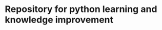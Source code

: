 # Repository for python learning and knowledge improvement

<!-- 
    TUDO em python é um objeto
    - 'funções' de objetos são métodos
-->